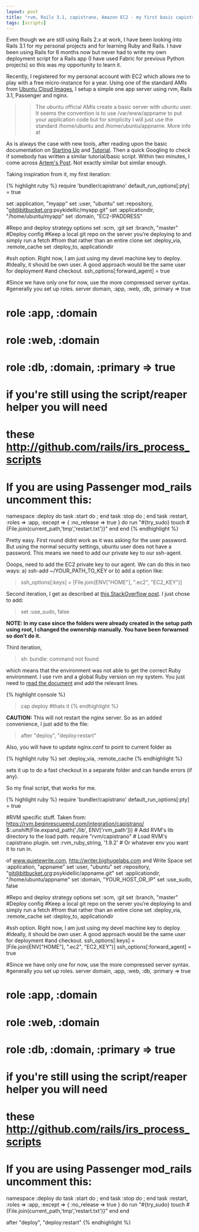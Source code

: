 ```yaml
---
layout: post
title: "rvm, Rails 3.1, capistrano, Amazon EC2 - my first basic capistrano deployment script"
tags: [scripts]
---
```

Even though we are still using Rails 2.x at work, I have been looking into Rails 3.1 for my personal projects and for learning Ruby and Rails. I have been using Rails for 6 months now but never had to write my own deployment script for a Rails app (I have used Fabric for previous Python projects) so this was my opportunity to learn it.

Recently, I registered for my personal account with EC2 which allows me to play with a free micro-instance for a year. Using one of the standard AMIs from [Ubuntu Cloud Images](http://cloud-images.ubuntu.com/releases/11.10/release/), I setup a simple one app server using rvm, Rails 3.1, Passenger and nginx.

>> The ubuntu official AMIs create a basic server with ubuntu user. It seems the convention is to use /var/www/appname to put your
>> application code but for simplicity I will just use the standard /home/ubuntu and /home/ubuntu/appname.
>> More info at

As is always the case with new tools, after reading upon the basic documentation on [Starting Up](https://github.com/capistrano/capistrano/wiki/2.x-Getting-Started) and [Tutorial](https://github.com/capistrano/capistrano/wiki/2.x-From-The-Beginning). Then a quick Googling to check if somebody has written a similar tutorial/basic script. Within two minutes, I come across [Artem's Post](http://www.aaginskiy.com/technology/2011/02/deploying-rails-3-apps-with-capistrano/). Not exactly similar but similar enough.


Taking inspiration from it, my first iteration:

{% highlight ruby %}
require 'bundler/capistrano'
default_run_options[:pty] = true

set :application, "myapp"
set :user, "ubuntu"
set :repository,  "git@bitbucket.org:psykidellic/myapp.git"
set :applicationdir, "/home/ubuntu/myapp"
set :domain, "EC2-IPADDRESS"

#Repo and deploy strategy options
set :scm, :git
set :branch, "master"
#Deploy config
#Keep a local git repo on the server you’re deploying to and simply run a fetch
#from that rather than an entire clone
set :deploy_via, :remote_cache
set :deploy_to, applicationdir

#ssh option. Right now, I am just using my devel machine key to deploy.
#Ideally, it should be own user. A good approach would be the same user for deployment
#and checkout.
ssh_options[:forward_agent] = true

#Since we have only one for now, use the more compressed server syntax.
#generally you set up roles.
server domain, :app, :web, :db, :primary => true
# role :app, :domain
# role :web, :domain
# role :db, :domain, :primary => true

# if you're still using the script/reaper helper you will need
# these http://github.com/rails/irs_process_scripts

# If you are using Passenger mod_rails uncomment this:
namespace :deploy do
  task :start do ; end
  task :stop do ; end
  task :restart, :roles => :app, :except => { :no_release => true } do
    run "#{try_sudo} touch #{File.join(current_path,'tmp','restart.txt')}"
  end
end
{% endhighlight %}

Pretty easy. First round didnt work as it was asking for the user password. But using the normal security settings, ubuntu user does not have a password. This means we need to add our private key to our ssh-agent.

Ooops, need to add the EC2 private key to our agent. We can do this in two ways: a) ssh-add ~/YOUR_PATH_TO_KEY or b) add a option like:

> ssh_options\[:keys\] = \[File.join(ENV\[\"HOME\"], \".ec2\", \"EC2_KEY\")\]

Second iteration, I get as described at [this StackOverflow post](http://stackoverflow.com/questions/6310086/capistrano-git-deployment-could-not-create-work-tree-dir-permission-denied). I just chose to add:

> set :use_sudo, false

**NOTE: In my case since the folders were already created in the setup path using root, I changed the ownership manually. You have been forwarned so don't do it.**

Third iteration,

> sh: bundle: command not found

which means that the environment was not able to get the correct Ruby environment. I use rvm and a global Ruby version on my system. You just need to [read the document](https://rvm.beginrescueend.com/integration/capistrano/) and add the relevant lines.

{% highlight console %}
> cap deploy
> #thats it
{% endhighlight %}

**CAUTION:** This will not restart the nginx server. So as an added convenience, I just add to the file:

> after "deploy", "deploy:restart"

Also, you will have to update nginx.conf to point to current folder as

{% highlight ruby %}
set :deploy_via, :remote_cache
{% endhighlight %}

sets it up to do a fast checkout in a separate folder and can handle errors (if any).

So my final script, that works for me.

{% highlight ruby %}
require 'bundler/capistrano'
default_run_options[:pty] = true

#RVM specific stuff. Taken from: https://rvm.beginrescueend.com/integration/capistrano/
$:.unshift(File.expand_path('./lib', ENV['rvm_path'])) # Add RVM's lib directory to the load path.
require "rvm/capistrano"                  # Load RVM's capistrano plugin.
set :rvm_ruby_string, '1.9.2'        # Or whatever env you want it to run in.



of www.quietewrite.com, http://writer.bighugelabs.com and Write Space
set :application, "appname"
set :user, "ubuntu"
set :repository,  "git@bitbucket.org:psykidellic/appname.git"
set :applicationdir, "/home/ubuntu/appname"
set :domain, "YOUR_HOST_OR_IP"
set :use_sudo, false

#Repo and deploy strategy options
set :scm, :git
set :branch, "master"
#Deploy config
#Keep a local git repo on the server you’re deploying to and simply run a fetch
#from that rather than an entire clone
set :deploy_via, :remote_cache
set :deploy_to, applicationdir

#ssh option. Right now, I am just using my devel machine key to deploy.
#Ideally, it should be own user. A good approach would be the same user for deployment
#and checkout.
ssh_options[:keys] = [File.join(ENV["HOME"], ".ec2", "EC2_KEY")]
ssh_options[:forward_agent] = true

#Since we have only one for now, use the more compressed server syntax.
#generally you set up roles.
server domain, :app, :web, :db, :primary => true
# role :app, :domain
# role :web, :domain
# role :db, :domain, :primary => true

# if you're still using the script/reaper helper you will need
# these http://github.com/rails/irs_process_scripts

# If you are using Passenger mod_rails uncomment this:
namespace :deploy do
  task :start do ; end
  task :stop do ; end
  task :restart, :roles => :app, :except => { :no_release => true } do
    run "#{try_sudo} touch #{File.join(current_path,'tmp','restart.txt')}"
  end
end

after "deploy", "deploy:restart"
{% endhighlight %}
